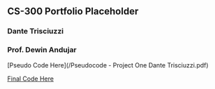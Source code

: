 
## CS-300 Portfolio Placeholder
### Dante Trisciuzzi
### Prof. Dewin Andujar

[Pseudo Code Here](/Pseudocode - Project One Dante Trisciuzzi.pdf)

[Final Code Here](/CS300-Proj2/CS300-Proj2)
